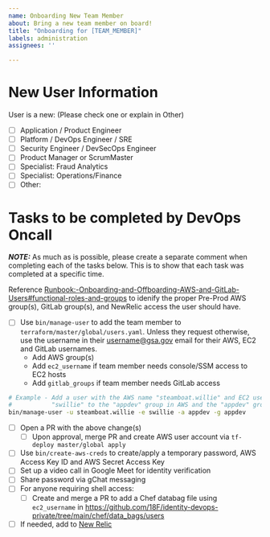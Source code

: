 ```yaml
---
name: Onboarding New Team Member
about: Bring a new team member on board!
title: "Onboarding for [TEAM_MEMBER]"
labels: administration
assignees: ''

---
```

# New User Information

<!-- HEY, YOU!  Yeah.. the one filling this out!  Put a X in the box for
     the type of user you are requesting access for.  Just type out more
     info after "Other:" below if they don't match one of these categories! -->

User is a new: (Please check one or explain in Other)
* [ ] Application / Product Engineer
* [ ] Platform / DevOps Engineer / SRE
* [ ] Security Engineer / DevSecOps Engineer
* [ ] Product Manager or ScrumMaster
* [ ] Specialist: Fraud Analytics
* [ ] Specialist: Operations/Finance
* [ ] Other:

<!-- It's me again!  You are almost done.

     Click "Projects" on the right then click the "Repository" tab and click "LG Platform - Interrupts".
     This will put it on the interrupts board where we track this work.

     Now click "Submit new issue" and the DevOps Oncall engineer will take care of the rest! -->

# Tasks to be completed by DevOps Oncall

***NOTE:*** As much as is possible, please create a separate comment when completing
each of the tasks below. This is to show that each task was completed at a specific time.

Reference [Runbook:-Onboarding-and-Offboarding-AWS-and-GitLab-Users#functional-roles-and-groups](https://github.com/18F/identity-devops/wiki/Runbook:-Onboarding-and-Offboarding-AWS-and-GitLab-Users#functional-roles-and-groups)
to idenify the proper Pre-Prod AWS group(s), GitLab group(s), and NewRelic access
the user should have.

- [ ] Use `bin/manage-user` to add the team member to `terraform/master/global/users.yaml`. Unless they request otherwise, use the username in their username@gsa.gov email for their AWS, EC2 and GitLab usernames.
    - Add AWS group(s)
    - Add `ec2_username` if team member needs console/SSM access to EC2 hosts
    - Add `gitlab_groups` if team member needs GitLab access
~~~sh
# Example - Add a user with the AWS name "steamboat.willie" and EC2 username of
#           "swillie" to the "appdev" group in AWS and the "appdev" group in GitLab
bin/manage-user -u steamboat.willie -e swillie -a appdev -g appdev
~~~
  - [ ] Open a PR with the above change(s)
    - [ ] Upon approval, merge PR and create AWS user account
        via `tf-deploy master/global apply`
  - [ ] Use `bin/create-aws-creds` to create/apply a temporary password,
      AWS Access Key ID and AWS Secret Access Key
  - [ ] Set up a video call in Google Meet for identity verification
  - [ ] Share password via gChat messaging
- [ ] For anyone requiring shell access:
  - [ ] Create and merge a PR to add a Chef databag file using `ec2_username` in https://github.com/18F/identity-devops-private/tree/main/chef/data_bags/users
- [ ] If needed, add to [New Relic](https://account.newrelic.com/accounts/1376370/users/new)
